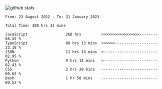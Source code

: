 
![github stats](https://github-readme-stats.vercel.app/api?username=realmahd1&show_icons=true&theme=codeSTACKr&hide_rank=true&count_private=true)

<!--START_SECTION:waka-->

```text
From: 23 August 2022 - To: 31 January 2023

Total Time: 380 hrs 33 mins

JavaScript                 260 hrs         >>>>>>>>>>>>>>>>>--------   68.32 %
TypeScript                 88 hrs 13 mins  >>>>>>-------------------   23.18 %
JSON                       11 hrs 13 mins  >------------------------   02.95 %
Python                     9 hrs 14 mins   >------------------------   02.43 %
CSS                        2 hrs 20 mins   -------------------------   00.62 %
Bash                       1 hr 58 mins    -------------------------   00.52 %
```

<!--END_SECTION:waka-->
